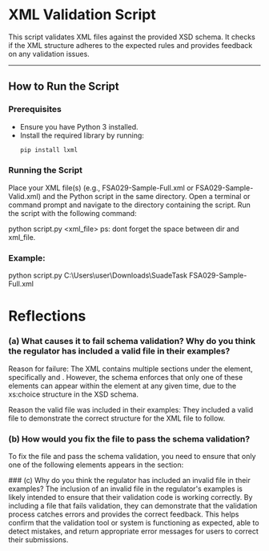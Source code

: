 # XML Validation Script

This script validates XML files against the provided XSD schema. It checks if the XML structure adheres to the expected rules and provides feedback on any validation issues.

---

## How to Run the Script

### Prerequisites
- Ensure you have Python 3 installed.
- Install the required library by running:
  ```bash
  pip install lxml

### Running the Script
Place your XML file(s) (e.g., FSA029-Sample-Full.xml or FSA029-Sample-Valid.xml) and the Python script in the same directory.
Open a terminal or command prompt and navigate to the directory containing the script.
Run the script with the following command:

python script.py <directory> <xml_file>
ps: dont forget the space between dir and xml_file.

### Example:

python script.py C:\Users\user\Downloads\SuadeTask FSA029-Sample-Full.xml

# Reflections
### (a) What causes it to fail schema validation? Why do you think the regulator has included a valid file in their examples?
Reason for failure:
The XML contains multiple sections under the <Capital> element, specifically <IncorporatedEntities> and <PartnershipsSoleTraders>.
However, the schema enforces that only one of these elements can appear within the <Capital> element at any given time,
due to the xs:choice structure in the XSD schema.

Reason the valid file was included in their examples:
They included a valid file to demonstrate the correct structure for the XML file to follow.

### (b) How would you fix the file to pass the schema validation?
To fix the file and pass the schema validation, you need to ensure that only one of the following elements appears in the <Capital> section:

<IncorporatedEntities>
<PartnershipsSoleTraders>
<LLPs>
### (c) Why do you think the regulator has included an invalid file in their examples?
The inclusion of an invalid file in the regulator's examples is likely intended to ensure that their validation code is working correctly.
By including a file that fails validation, they can demonstrate that the validation process catches errors and provides the correct feedback. 
This helps confirm that the validation tool or system is functioning as expected, able to detect mistakes, and return appropriate error messages 
for users to correct their submissions.
